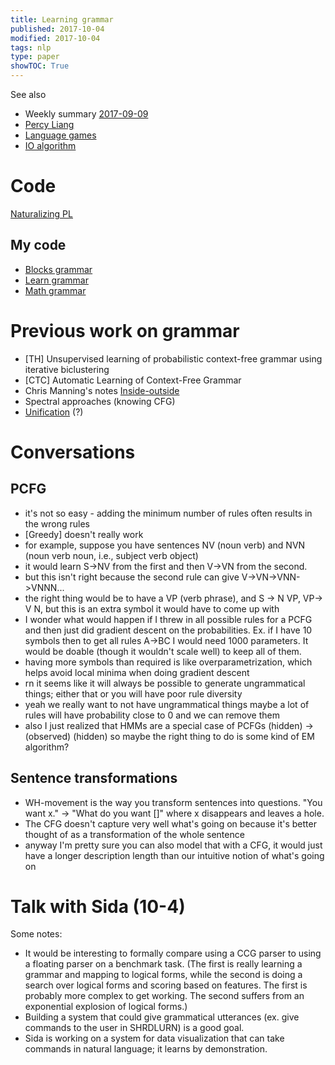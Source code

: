 ```yaml
---
title: Learning grammar
published: 2017-10-04
modified: 2017-10-04
tags: nlp
type: paper
showTOC: True
---
```


See also

* Weekly summary [2017-09-09](posts/summaries/2017-09-09.html)
* [Percy Liang](percy_liang.html)
* [Language games](language_games.html)
* [IO algorithm](nlp.html#io-algorithm)

# Code

[Naturalizing PL](https://worksheets.codalab.org/worksheets/0xbf8f4f5b42e54eba9921f7654b3c5c5d/)

## My code

* [Blocks grammar](https://github.com/holdenlee/Blocks)
* [Learn grammar](https://github.com/holdenlee/learn-grammar)
* [Math grammar](https://github.com/holdenlee/MathGrammar)
	
# Previous work on grammar

* [TH] Unsupervised learning of probabilistic context-free grammar using iterative biclustering
* [CTC] Automatic Learning of Context-Free Grammar
* Chris Manning's notes [Inside-outside](http://www.cs.columbia.edu/~mcollins/io.pdf)
* Spectral approaches (knowing CFG)
* [Unification](https://www.uio.no/studier/emner/matnat/ifi/INF2820/v12/undervisningsmateriale/unification.pdf) (?)

# Conversations

## PCFG

* it's not so easy - adding the minimum number of rules often results in the wrong rules
* [Greedy] doesn't really work
* for example, suppose you have sentences NV (noun verb) and NVN (noun verb noun, i.e., subject verb object)
* it would learn S->NV from the first and then V->VN from the second.
* but this isn't right because the second rule can give V->VN->VNN->VNNN...
* the right thing would be to have a VP (verb phrase), and S -> N VP, VP-> V N, but this is an extra symbol it would have to come up with
* I wonder what would happen if I threw in all possible rules for a PCFG and then just did gradient descent on the probabilities. Ex. if I have 10 symbols then to get all rules A->BC I would need 1000 parameters. It would be doable (though it wouldn't scale well) to keep all of them.
* having more symbols than required is like overparametrization, which helps avoid local minima when doing gradient descent
* rn it seems like it will always be possible to generate ungrammatical things; either that or you will have poor rule diversity
* yeah we really want to not have ungrammatical things
maybe a lot of rules will have probability close to 0 and we can remove them
* also I just realized that HMMs are a special case of PCFGs (hidden) -> (observed) (hidden) so maybe the right thing to do is some kind of EM algorithm?

## Sentence transformations

* WH-movement is the way you transform sentences into questions. "You want x." -> "What do you want []" where x disappears and leaves a hole.
* The CFG doesn't capture very well what's going on because it's better thought of as a transformation of the whole sentence
* anyway I'm pretty sure you can also model that with a CFG, it would just have a longer description length than our intuitive notion of what's going on

# Talk with Sida (10-4)

Some notes:

* It would be interesting to formally compare using a CCG parser to using a floating parser on a benchmark task. (The first is really learning a grammar and mapping to logical forms, while the second is doing a search over logical forms and scoring based on features. The first is probably more complex to get working. The second suffers from an exponential explosion of logical forms.)
* Building a system that could give grammatical utterances (ex. give commands to the user in SHRDLURN) is a good goal.
* Sida is working on a system for data visualization that can take commands in natural language; it learns by demonstration. 

